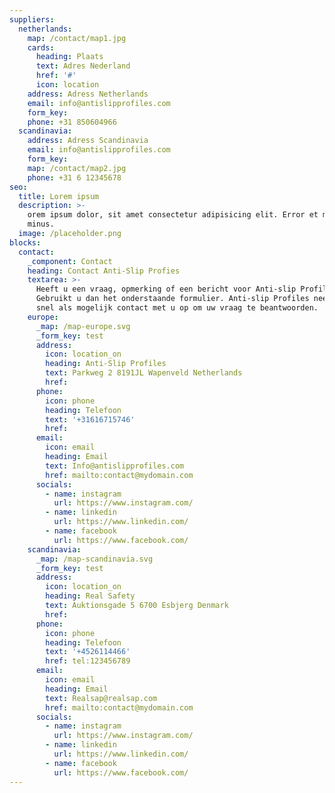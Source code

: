 ```yaml
---
suppliers:
  netherlands:
    map: /contact/map1.jpg
    cards:
      heading: Plaats
      text: Adres Nederland
      href: '#'
      icon: location
    address: Adress Netherlands
    email: info@antislipprofiles.com
    form_key:
    phone: +31 850604966
  scandinavia:
    address: Adress Scandinavia
    email: info@antislipprofiles.com
    form_key:
    map: /contact/map2.jpg
    phone: +31 6 12345678
seo:
  title: Lorem ipsum
  description: >-
    orem ipsum dolor, sit amet consectetur adipisicing elit. Error et magni
    minus.
  image: /placeholder.png
blocks:
  contact:
    _component: Contact
    heading: Contact Anti-Slip Profies
    textarea: >-
      Heeft u een vraag, opmerking of een bericht voor Anti-slip Profiles?
      Gebruikt u dan het onderstaande formulier. Anti-slip Profiles neemt dan zo
      snel als mogelijk contact met u op om uw vraag te beantwoorden.
    europe:
      _map: /map-europe.svg
      _form_key: test
      address:
        icon: location_on
        heading: Anti-Slip Profiles
        text: Parkweg 2 8191JL Wapenveld Netherlands
        href:
      phone:
        icon: phone
        heading: Telefoon
        text: '+31616715746'
        href:
      email:
        icon: email
        heading: Email
        text: Info@antislipprofiles.com
        href: mailto:contact@mydomain.com
      socials:
        - name: instagram
          url: https://www.instagram.com/
        - name: linkedin
          url: https://www.linkedin.com/
        - name: facebook
          url: https://www.facebook.com/
    scandinavia:
      _map: /map-scandinavia.svg
      _form_key: test
      address:
        icon: location_on
        heading: Real Safety
        text: Auktionsgade 5 6700 Esbjerg Denmark
        href:
      phone:
        icon: phone
        heading: Telefoon
        text: '+4526114466'
        href: tel:123456789
      email:
        icon: email
        heading: Email
        text: Realsap@realsap.com
        href: mailto:contact@mydomain.com
      socials:
        - name: instagram
          url: https://www.instagram.com/
        - name: linkedin
          url: https://www.linkedin.com/
        - name: facebook
          url: https://www.facebook.com/
---
```

